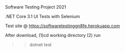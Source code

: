 Software Testing Project 2021

.NET Core 3.1 UI Tests with Selenium

Test site @ https://softwaretestinggn8fe.herokuapp.com

After download,
(1)cd working directory
(2) run 
>> dotnet test



